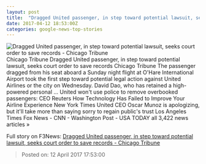 ```yaml
---
layout: post
title:  "Dragged United passenger, in step toward potential lawsuit, seeks court order to save records - Chicago Tribune"
date: 2017-04-12 18:53:00Z
categories: google-news-top-stories
---
```


![Dragged United passenger, in step toward potential lawsuit, seeks court order to save records - Chicago Tribune](http://www.trbimg.com/img-58ee6b1b/turbine/ct-united-ceo-apology-dragged-passenger-0412-biz-20170412)
Chicago Tribune Dragged United passenger, in step toward potential lawsuit, seeks court order to save records Chicago Tribune The passenger dragged from his seat aboard a Sunday night flight at O'Hare International Airport took the first step toward potential legal action against United Airlines or the city on Wednesday. David Dao, who has retained a high-powered personal ... United won't use police to remove overbooked passengers: CEO Reuters How Technology Has Failed to Improve Your Airline Experience New York Times United CEO Oscar Munoz is apologizing, but it'll take more than saying sorry to regain public's trust Los Angeles Times Fox News - CNN - Washington Post - USA TODAY all 3,422 news articles »


Full story on F3News: [Dragged United passenger, in step toward potential lawsuit, seeks court order to save records - Chicago Tribune](http://www.f3nws.com/n/VddhyF)

> Posted on: 12 April 2017 17:53:00
